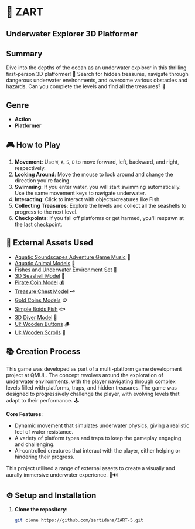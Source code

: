 # 🌊 ZART 
##  Underwater Explorer 3D Platformer

## Summary
Dive into the depths of the ocean as an underwater explorer in this thrilling first-person 3D platformer! 🧭 Search for hidden treasures, navigate through dangerous underwater environments, and overcome various obstacles and hazards. Can you complete the levels and find all the treasures? 🌟

## Genre
- **Action**
- **Platformer**

## 🎮 How to Play
1. **Movement**: Use `W`, `A`, `S`, `D` to move forward, left, backward, and right, respectively. 
2. **Looking Around**: Move the mouse to look around and change the direction you're facing.
3. **Swimming**: If you enter water, you will start swimming automatically. Use the same movement keys to navigate underwater.
6. **Interacting**: Click to interact with objects/creatures like Fish.
7. **Collecting Treasures**: Explore the levels and collect all the seashells to progress to the next level.
8. **Checkpoints**: If you fall off platforms or get harmed, you'll respawn at the last checkpoint.

## 🎨 External Assets Used
- [Aquatic Soundscapes Adventure Game Music](https://dhsfx.itch.io/aquatic-soundscapes-adventure-game-music) 🎵
- [Aquatic Animal Models](https://rkuhlf-assets.itch.io/aquatic-animal-models) 🐠
- [Fishes and Underwater Environment Set](https://assetstore.unity.com/packages/3d/vegetation/fishes-and-underwater-environment-set-123678) 🌿
- [3D Seashell Model](https://assetstore.unity.com/packages/3d/characters/animals/fish/3d-seashell-208785) 🐚
- [Pirate Coin Model](https://assetstore.unity.com/packages/3d/props/pirate-coin-207743) 💰
- [Treasure Chest Model](https://assetstore.unity.com/packages/3d/props/interior/treasure-chest-pbr-72498) 🗝️
- [Gold Coins Models](https://assetstore.unity.com/packages/3d/props/gold-coins-1810) 🪙
- [Simple Boids Fish](https://assetstore.unity.com/packages/3d/characters/animals/simple-boids-flocks-of-birds-fish-and-insects-164188) 🐟
- [3D Diver Model](https://www.cgtrader.com/free-3d-models/character/other/diver-cartoon) 🤿
- [UI: Wooden Buttons](https://www.freepik.com/free-vector/wooden-buttons-ui-game_12632833.htm) 🪵
- [UI: Wooden Scrolls](https://www.freepik.com/free-vector/game-ui-scrolls-wooden-boards-antique-parchments-cartoon-menu-interface-wood-textured-planks-gui-graphic-design-elements-user-panel-with-settings-options-adventure-isolated-2d-vector-set_18482109.htm) 📜

## 📚 Creation Process
This game was developed as part of a multi-platform game development project at QMUL. The concept revolves around the exploration of underwater environments, with the player navigating through complex levels filled with platforms, traps, and hidden treasures. The game was designed to progressively challenge the player, with evolving levels that adapt to their performance. 🕹️

**Core Features**:
- Dynamic movement that simulates underwater physics, giving a realistic feel of water resistance.
- A variety of platform types and traps to keep the gameplay engaging and challenging.
- AI-controlled creatures that interact with the player, either helping or hindering their progress.

This project utilised a range of external assets to create a visually and aurally immersive underwater experience. 🎨🔊

## ⚙️ Setup and Installation
1. **Clone the repository**:
   ```bash
   git clone https://github.com/zertidana/ZART-5.git


